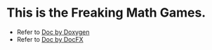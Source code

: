 # This is the **Freaking Math Games**.

- Refer to [Doc by Doxygen](https://borastudy.github.io/FreakingMathTuts/doxygen/)
- Refer to [Doc by DocFX](https://borastudy.github.io/FreakingMathTuts/docfx/)

